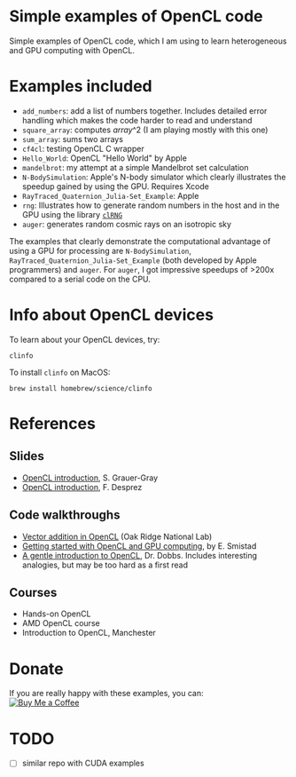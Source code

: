 Simple examples of OpenCL code
===============================

Simple examples of OpenCL code, which I am using to learn heterogeneous and GPU computing with OpenCL. 

# Examples included

- `add_numbers`: add a list of numbers together. Includes detailed error handling which makes the code harder to read and understand
- `square_array`: computes *array*^2 (I am playing mostly with this one)
- `sum_array`: sums two arrays
- `cf4cl`: testing OpenCL C wrapper
- `Hello_World`: OpenCL "Hello World" by Apple
- `mandelbrot`: my attempt at a simple Mandelbrot set calculation
- `N-BodySimulation`: Apple's N-body simulator which clearly illustrates the speedup gained by using the GPU. Requires Xcode
- `RayTraced_Quaternion_Julia-Set_Example`: Apple
- `rng`: Illustrates how to generate random numbers in the host and in the GPU using the library [`clRNG`](http://clmathlibraries.github.io/clRNG/htmldocs/index.html)
- `auger`: generates random cosmic rays on an isotropic sky

The examples that clearly demonstrate the computational advantage of using a GPU for processing are `N-BodySimulation`, `RayTraced_Quaternion_Julia-Set_Example` (both developed by Apple programmers) and `auger`. For `auger`, I got impressive speedups of >200x compared to a serial code on the CPU.

# Info about OpenCL devices

To learn about your OpenCL devices, try:

    clinfo

To install `clinfo` on MacOS:

    brew install homebrew/science/clinfo

# References

## Slides

- [OpenCL introduction](https://www.eecis.udel.edu/~cavazos/cisc879/Lecture-06.pdf), S. Grauer-Gray
- [OpenCL introduction](http://smai.emath.fr/cemracs/cemracs16/images/FDesprez.pdf), F. Desprez

## Code walkthroughs 

- [Vector addition in OpenCL](https://www.olcf.ornl.gov/tutorials/opencl-vector-addition/) (Oak Ridge National Lab)
- [Getting started with OpenCL and GPU computing](https://www.eriksmistad.no/getting-started-with-opencl-and-gpu-computing/), by E. Smistad
- [A gentle introduction to OpenCL](http://www.drdobbs.com/parallel/a-gentle-introduction-to-opencl/231002854), Dr. Dobbs. Includes interesting analogies, but may be too hard as a first read

## Courses

- Hands-on OpenCL
- AMD OpenCL course
- Introduction to OpenCL, Manchester

# Donate

If you are really happy with these examples, you can:  
[![Buy Me a Coffee](https://img.buymeacoffee.com/button-api/?text=Buy%20me%20a%20coffee&emoji=&slug=nemmen&button_colour=FFDD00&font_colour=000000&font_family=Cookie&outline_colour=000000&coffee_colour=ffffff)](https://www.buymeacoffee.com/nemmen)



# TODO

- [ ] similar repo with CUDA examples
